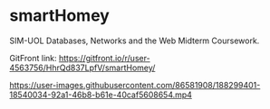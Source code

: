 # smartHomey
SIM-UOL Databases, Networks and the Web Midterm Coursework.  

GitFront link: https://gitfront.io/r/user-4563756/HhrQd837LpfV/smartHomey/  

https://user-images.githubusercontent.com/86581908/188299401-18540034-92a1-46b8-b61e-40caf5608654.mp4
